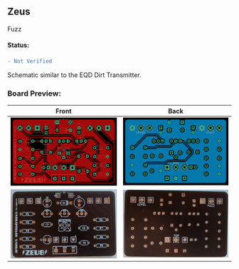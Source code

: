 ## Zeus

Fuzz

#### Status:
```diff
- Not Verified
```

Schematic similar to the EQD Dirt Transmitter.

### Board Preview: 

Front             |  Back
:-------------------------:|:-------------------------:
<img src="Zeus_Front.png?raw=true">  |  <img src="Zeus_Back.png?raw=true">
<img src="Zeus_picf.jpg?raw=true">  |  <img src="Zeus_picb.jpg?raw=true">

